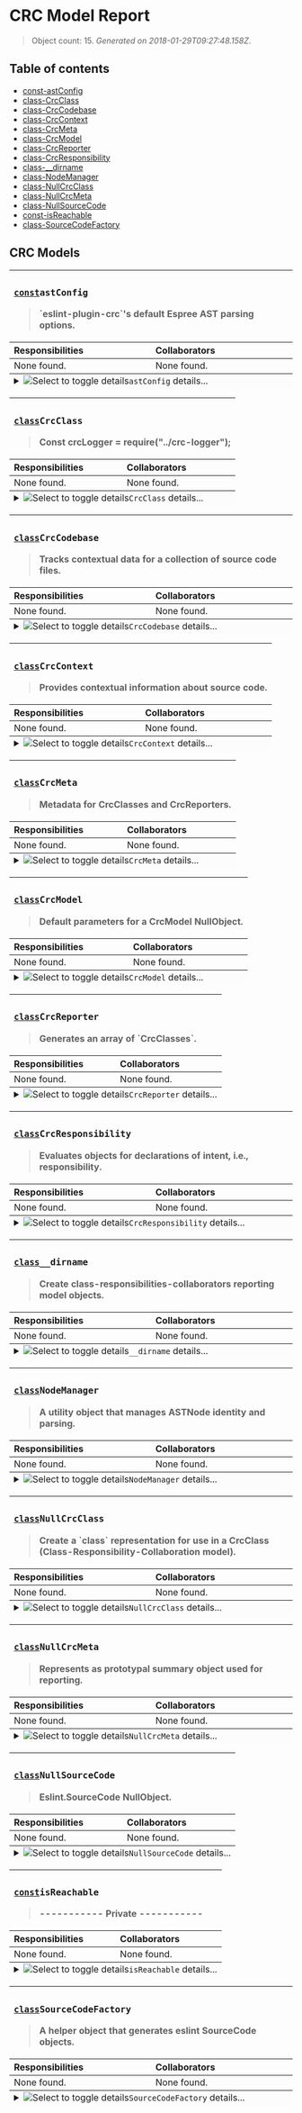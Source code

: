 # CRC Model Report

> Object count: 15. _Generated on 2018-01-29T09:27:48.158Z_.

## Table of contents

- [const-astConfig](#const-astconfig)
- [class-CrcClass](#class-crcclass)
- [class-CrcCodebase](#class-CrcCodebase)
- [class-CrcContext](#class-crccontext)
- [class-CrcMeta](#class-crcmeta)
- [class-CrcModel](#class-crcmodel)
- [class-CrcReporter](#class-crcreporter)
- [class-CrcResponsibility](#class-crcresponsibility)
- [class-__dirname](#class-__dirname)
- [class-NodeManager](#class-nodemanager)
- [class-NullCrcClass](#class-nullcrcclass)
- [class-NullCrcMeta](#class-nullcrcmeta)
- [class-NullSourceCode](#class-nullsourcecode)
- [const-isReachable](#const-isreachable)
- [class-SourceCodeFactory](#class-sourcecodefactory)

## CRC Models

<a name="const-astconfig"></a>
<table width="100%"><thead><tr valign="top" align="left"><th colspan="2"><h3><samp><a rel="noopener"
            href="https://developer.mozilla.org/en-US/docs/Web/JavaScript/Reference/Statements/const"
            title="This declaration creates a constant whose scope can be either global or local to the block in which it is declared. Global constants do not become properties of the window object, unlike var variables. An initializer for a constant is required; that is, you must specify its value in the same statement in which it's declared (which makes sense, given that it can't be changed later).">const</a><code>astConfig</code></samp></h3><blockquote>`eslint-plugin-crc`&#39;s default Espree AST parsing options.</blockquote></th></tr><tr valign="top" align="left"><th>Responsibilities</th><th>Collaborators</th></tr></thead><tbody><tr valign="top" align="left"><td width="50%">None found. </td><td width="50%"> None found. </td></tr></tbody><tfoot valign="top" align="left"><tr valign="top" align="left" width="100%"><td bgcolor="#fcfcfc" colspan="2"><details><summary><img src="" alt="Select to toggle details" align="top" title="Select to toggle details"><code>astConfig</code> details...</summary><dl><dt><p><strong>Source code</strong></dt><dd><blockquote>

```js
/**
 * `eslint-plugin-crc`'s default Espree AST parsing options.
 *
 * @constant
 * @type {object}
 * @name astConfig
 * @property {boolean} attachComment - Attach comments to the closest relevant
 *  node as leadingComments and trailingComments.
 * @property {boolean} comment - Create a top-level comments array containing
 *  all comments.
 * @property {object} ecmaFeatures
 * @property {boolean} ecmaFeatures.experimentalObjectRestSpread - Allow
 *  experimental object rest/spread.
 * @property {boolean} ecmaFeatures.globalReturn - Enable return in global
 *  scope.
 * @property {boolean} ecmaFeatures.impliedStrict - Enable implied strict mode
 *  (if ecmaVersion >= 5).
 * @property {boolean} ecmaFeatures.jsx - Enable JSX parsing.
 * @property {number} ecmaVersion - Specify the version of ECMAScript syntax
 *  you want to use. Valid versions are:
 *
 * * 3
 * * 5 (default)
 * * 6 (2015)
 * * 7 (2016)
 * * 8 (2017)
 * * 9
 *
 * You can also set to 2015 (same as 6), 2016 (same as 7), or 2017
 * (same as 8) to use the year-based naming.
 * @property {boolean} loc - Attach line/column location information to each
 *  node.
 * @property {boolean} range - Attach range information to each node.
 * @property {enum} sourceType - Specify which type of script you're parsing
 *  (script or module, default is script).
 * @property {boolean} tokens - Create a top-level tokens array containing
 *  all tokens. `tokens` must be set to `true` in order for CRC models to
 *  maintain a list of "references", i.e., where they themselves are referenced.
 */

const astConfig = {

  "attachComment": true,

  "comment": true,

  "ecmaFeatures": {

    "experimentalObjectRestSpread": true,

    "globalReturn": true,

    "impliedStrict": true,

    "jsx": true
  },

  "ecmaVersion": 6,

  "loc": true,

  "range": true,

  "sourceType": "module",

  "tokens": true
};

module.exports = Object.freeze(astConfig);

```

</blockquote></dd><dt><p><strong>References</strong></dt><dd><blockquote><strong>Square is referenced <em>n</em> times in <em>n<sub>1</sub></em> files.</strong><br><br><ol><li>TODO: reference one.</li><li>TODO: reference two.</li><li>TODO: reference one.</li></ol></blockquote></dd><dt><p><strong>Path</strong></dt><dd><blockquote>/Users/swindle/Projects/github/gregswindle/crc/ast-config.js</blockquote></dd></dl></details></td></tr></tfoot></table>
<a name="class-crcclass"></a>
<table width="100%"><thead><tr valign="top" align="left"><th colspan="2"><h3><samp><a rel="noopener"
            href="https://developer.mozilla.org/en-US/docs/Web/JavaScript/Reference/Statements/class"
            title="The class declaration creates a new class with a given name using prototype-based inheritance.">class</a><code>CrcClass</code></samp></h3><blockquote>Const crcLogger = require(&quot;../crc-logger&quot;);</blockquote></th></tr><tr valign="top" align="left"><th>Responsibilities</th><th>Collaborators</th></tr></thead><tbody><tr valign="top" align="left"><td width="50%">None found. </td><td width="50%"> None found. </td></tr></tbody><tfoot valign="top" align="left"><tr valign="top" align="left" width="100%"><td bgcolor="#fcfcfc" colspan="2"><details><summary><img src="" alt="Select to toggle details" align="top" title="Select to toggle details"><code>CrcClass</code> details...</summary><dl><dt><p><strong>Source code</strong></dt><dd><blockquote>

```js
const NullCrcClass = require("./null-crc-class");

// Const crcLogger = require("../crc-logger");

// Const prototypableFinder = require("./prototype-inspector");

const {
  chain,
  find,
  first,
  get
} = require("lodash");

// eslint-disable-next-line max-len
const findNode = (name, astNodes) => astNodes.filter((node) => find(node.declarations, {
  "id": {
    name
  }
}));

/**
 * Create CrcClass.prototype.constructor parameters.
 *
 * @ignore
 * @private
 * @param {CrcContext} context - A CrcContext object.
 *
 * @returns {object} Constructor parameters for a new CrcContext.
 */

const crcClassParamsFactory = {
  "create" (context) {
    return crcClassParamsFactory.fromCrcContext(context);
  },

  "fromCrcContext" (context) {
    const code = get(context, "code");
    const nodes = get(context, "nodes");
    const firstNode = nodes.values().next().value;
    const name = get(firstNode, "name");
    const srcNode = findNode(name, code.ast.body);

    return {
      code,
      "meta": {
        context,
        "filePath": get(context, "filePath"),
        "kind": get(first(srcNode), "kind") || "class",
        "references": getReferences(name, code)
      },
      name
    };
  }
};

const getReferences = (name, sourceCode) => {
  const tokens = get(sourceCode, "ast.tokens");
  return chain(tokens)
    .filter((token) => name === token.value)
    .sortBy(["start"])
    .value();
};

class CrcClass extends NullCrcClass {
  /**
   * Create a `CrcClass` from ESTree `Nodes` and ESLint Rule `Contexts`.
   *
   * @param {CrcContext} context - A summary object with information to derive
   * a CrcModel.
   * @example
   * const crcClass = CrcClass.create(context);
   * @returns {CrcClass} A summary representation of a PrototypeInspector object.
   */

  static factory (context) {
    const params = crcClassParamsFactory.create(context);

    // CrcLogger.info(JSON.stringify(prototypableFinder, null, 2));

    return new CrcClass(params);
  }
}

module.exports = CrcClass;

```

</blockquote></dd><dt><p><strong>References</strong></dt><dd><blockquote><strong>Square is referenced <em>n</em> times in <em>n<sub>1</sub></em> files.</strong><br><br><ol><li>TODO: reference one.</li><li>TODO: reference two.</li><li>TODO: reference one.</li></ol></blockquote></dd><dt><p><strong>Path</strong></dt><dd><blockquote>/Users/swindle/Projects/github/gregswindle/crc/crc-class.js</blockquote></dd></dl></details></td></tr></tfoot></table>
<a name="class-CrcCodebase"></a>
<table width="100%"><thead><tr valign="top" align="left"><th colspan="2"><h3><samp><a rel="noopener"
            href="https://developer.mozilla.org/en-US/docs/Web/JavaScript/Reference/Statements/class"
            title="The class declaration creates a new class with a given name using prototype-based inheritance.">class</a><code>CrcCodebase</code></samp></h3><blockquote>Tracks contextual data for a collection of source code files.</blockquote></th></tr><tr valign="top" align="left"><th>Responsibilities</th><th>Collaborators</th></tr></thead><tbody><tr valign="top" align="left"><td width="50%">None found. </td><td width="50%"> None found. </td></tr></tbody><tfoot valign="top" align="left"><tr valign="top" align="left" width="100%"><td bgcolor="#fcfcfc" colspan="2"><details><summary><img src="" alt="Select to toggle details" align="top" title="Select to toggle details"><code>CrcCodebase</code> details...</summary><dl><dt><p><strong>Source code</strong></dt><dd><blockquote>

```js
const CrcContext = require("./crc-context");
const {sortedUniq} = require("lodash");

const defaultConstructorParams = {
  "code": new Map(),
  "contexts": [],
  "filePaths": [],
  "nodes": new Map()
};

/**
 * Tracks contextual data for a collection of source code files.
 *
 */

class CrcCodebase {
  constructor (results) {
    Object.assign(this, defaultConstructorParams);
    this.load(results);
  }

  /**
   * Adds.
   *
   * @param {array.<Result>} results - All
   *
   * @returns {type} Description.
   */

  load (results) {
    results.forEach((result) => {
      const context = CrcContext.parse(result);
      this.contexts.push(context);
      this.filePaths.push(result.filePath);
      context.nodes.forEach((node, namespace) => {
        if (!this.nodes.has(namespace)) {
          this.nodes.set(namespace, node);
        }
      });
    });
    this.filePaths = sortedUniq(this.filePaths);
  }

  /**
   * Factory method for generating a CrcCodebase object.
   *
   * @static
   * @param {array.<Result>} results - An ESLint Rule Result array.
   * @example
   * const codeBaseContext = CrcCodebase.create(results);
   * @returns {CrcCodebase} A CrcCodebase object.
   */

  static parse (results) {
    return new CrcCodebase(results);
  }
}

module.exports = CrcCodebase;

```

</blockquote></dd><dt><p><strong>References</strong></dt><dd><blockquote><strong>Square is referenced <em>n</em> times in <em>n<sub>1</sub></em> files.</strong><br><br><ol><li>TODO: reference one.</li><li>TODO: reference two.</li><li>TODO: reference one.</li></ol></blockquote></dd><dt><p><strong>Path</strong></dt><dd><blockquote>/Users/swindle/Projects/github/gregswindle/crc/crc-codebase.js</blockquote></dd></dl></details></td></tr></tfoot></table>
<a name="class-crccontext"></a>
<table width="100%"><thead><tr valign="top" align="left"><th colspan="2"><h3><samp><a rel="noopener"
            href="https://developer.mozilla.org/en-US/docs/Web/JavaScript/Reference/Statements/class"
            title="The class declaration creates a new class with a given name using prototype-based inheritance.">class</a><code>CrcContext</code></samp></h3><blockquote>Provides contextual information about source code.</blockquote></th></tr><tr valign="top" align="left"><th>Responsibilities</th><th>Collaborators</th></tr></thead><tbody><tr valign="top" align="left"><td width="50%">None found. </td><td width="50%"> None found. </td></tr></tbody><tfoot valign="top" align="left"><tr valign="top" align="left" width="100%"><td bgcolor="#fcfcfc" colspan="2"><details><summary><img src="" alt="Select to toggle details" align="top" title="Select to toggle details"><code>CrcContext</code> details...</summary><dl><dt><p><strong>Source code</strong></dt><dd><blockquote>

```js
const NodeManager = require("./node-manager");
const SourceCodeFactory = require("./source-code-factory");

const defaultConstructorParams = {
  "code": SourceCodeFactory.create(),
  "filePath": null,
  "nodes": new Map()
};

/**
 * Provides contextual information about source code.
 *
 */

class CrcContext {
  constructor (params = defaultConstructorParams) {
    this.code = params.code;
    this.filePath = NodeManager.getNamespace(params.filePath);
    this.nodes = params.nodes;
  }

  /**
   * Factory method for generating a CrcContext object.
   *
   * @static
   * @param {Result} result - An ESLint Rule Result.
   * with ESQuery selectors.
   * @example
   * const context = CrcContext.parse(result);
   * @returns {CrcContext} A CrcContext object.
   */

  static parse (result) {
    const code = SourceCodeFactory.parse(result);
    const {filePath} = result;
    const nodes = NodeManager.getAllNodes(
      NodeManager.getNamespace(filePath),
      code
    );

    return new CrcContext({
      code,
      filePath,
      nodes
    });
  }
}

module.exports = CrcContext;

```

</blockquote></dd><dt><p><strong>References</strong></dt><dd><blockquote><strong>Square is referenced <em>n</em> times in <em>n<sub>1</sub></em> files.</strong><br><br><ol><li>TODO: reference one.</li><li>TODO: reference two.</li><li>TODO: reference one.</li></ol></blockquote></dd><dt><p><strong>Path</strong></dt><dd><blockquote>/Users/swindle/Projects/github/gregswindle/crc/crc-context.js</blockquote></dd></dl></details></td></tr></tfoot></table>
<a name="class-crcmeta"></a>
<table width="100%"><thead><tr valign="top" align="left"><th colspan="2"><h3><samp><a rel="noopener"
            href="https://developer.mozilla.org/en-US/docs/Web/JavaScript/Reference/Statements/class"
            title="The class declaration creates a new class with a given name using prototype-based inheritance.">class</a><code>CrcMeta</code></samp></h3><blockquote>Metadata for CrcClasses and CrcReporters.</blockquote></th></tr><tr valign="top" align="left"><th>Responsibilities</th><th>Collaborators</th></tr></thead><tbody><tr valign="top" align="left"><td width="50%">None found. </td><td width="50%"> None found. </td></tr></tbody><tfoot valign="top" align="left"><tr valign="top" align="left" width="100%"><td bgcolor="#fcfcfc" colspan="2"><details><summary><img src="" alt="Select to toggle details" align="top" title="Select to toggle details"><code>CrcMeta</code> details...</summary><dl><dt><p><strong>Source code</strong></dt><dd><blockquote>

```js
const NullCrcMeta = require("./null-crc-meta");

/**
 * Metadata for CrcClasses and CrcReporters.
 *
 * @class
 * @extends NullCrcMeta
 */

class CrcMeta extends NullCrcMeta {
}

module.exports = CrcMeta;

```

</blockquote></dd><dt><p><strong>References</strong></dt><dd><blockquote><strong>Square is referenced <em>n</em> times in <em>n<sub>1</sub></em> files.</strong><br><br><ol><li>TODO: reference one.</li><li>TODO: reference two.</li><li>TODO: reference one.</li></ol></blockquote></dd><dt><p><strong>Path</strong></dt><dd><blockquote>/Users/swindle/Projects/github/gregswindle/crc/crc-meta.js</blockquote></dd></dl></details></td></tr></tfoot></table>
<a name="class-crcmodel"></a>
<table width="100%"><thead><tr valign="top" align="left"><th colspan="2"><h3><samp><a rel="noopener"
            href="https://developer.mozilla.org/en-US/docs/Web/JavaScript/Reference/Statements/class"
            title="The class declaration creates a new class with a given name using prototype-based inheritance.">class</a><code>CrcModel</code></samp></h3><blockquote>Default parameters for a CrcModel NullObject.</blockquote></th></tr><tr valign="top" align="left"><th>Responsibilities</th><th>Collaborators</th></tr></thead><tbody><tr valign="top" align="left"><td width="50%">None found. </td><td width="50%"> None found. </td></tr></tbody><tfoot valign="top" align="left"><tr valign="top" align="left" width="100%"><td bgcolor="#fcfcfc" colspan="2"><details><summary><img src="" alt="Select to toggle details" align="top" title="Select to toggle details"><code>CrcModel</code> details...</summary><dl><dt><p><strong>Source code</strong></dt><dd><blockquote>

```js
const CrcClass = require("./crc-class");
const CrcResponsibility = require("./crc-responsibility");

/**
 * Default parameters for a CrcModel NullObject.
 *
 * @private
 */

const defaultConstructorParams = {
  "class": new CrcClass(),
  "collaborators": [],
  "meta": {
    "toc": {
      "anchor": null,
      "link": null
    }
  },
  "responsibilities": []
};

/**
 * Represents a <strong>Class-Responsibility-Collaboration model</strong>,
 * which expresses the scope of an object's behaviors
 * (<strong><em>responsibilities</em></strong>) and the objects
 * it depends on to fulfill its responsibilities
 * (<strong><em>collaborators</em></strong>).
 *
 * @property {CrcClass} class - A summary representation of PrototypeInspector
 *  objects.
 * @property {array.<CrcClass>} collaborators - An array of zero or more objects
 *  required to fulfill the CrcModel#class's responsibilities.
 * @property {CrcMeta} meta - Additional information.
 * @property {array.<CrcResponsibility>} responsibilities - A list of
 * data this object must maintain and/or operations it must perform.
 * @example
 * // Pass without parameters to create a NullCrcModel object
 * const crcModel = new CrcModel();
 *
 * // Provide a CrcClass instance to reveal its responsibilities and
 * // collaborators.
 * const crcModel = new CrcModel({
 *   class
 * });
 */

class CrcModel {
  /**
   * Create a shadow Class-Responsibility-Collaboration model.
   *
   * @class
   * @param {Object} [params] - A parameter object that optionally sets all of
   * the CrcModel's properties.
   * @param {CrcClass} [params.class] - A <code>class</code> representation.
   * @param {array.<CrcClass>} [params.collaborators] - A collection of zero or
   * more CrcClasses that this object depends on.
   * @param {object} [params.meta] - An object with meta data necessary for
   *  visually rendering the CrcModel.
   * @param {array.<CrcResponsibility>} [params.responsibilities] - A list of
   * data this object must maintain and/or operations it must perform.
   */

  constructor (params = defaultConstructorParams) {
    this.class = params.class;
    this.collaborators = params.collaborators;
    this.meta = params.meta;
    this.responsibilities = CrcResponsibility.assign(params.class);
  }
}

module.exports = CrcModel;

```

</blockquote></dd><dt><p><strong>References</strong></dt><dd><blockquote><strong>Square is referenced <em>n</em> times in <em>n<sub>1</sub></em> files.</strong><br><br><ol><li>TODO: reference one.</li><li>TODO: reference two.</li><li>TODO: reference one.</li></ol></blockquote></dd><dt><p><strong>Path</strong></dt><dd><blockquote>/Users/swindle/Projects/github/gregswindle/crc/crc-model.js</blockquote></dd></dl></details></td></tr></tfoot></table>
<a name="class-crcreporter"></a>
<table width="100%"><thead><tr valign="top" align="left"><th colspan="2"><h3><samp><a rel="noopener"
            href="https://developer.mozilla.org/en-US/docs/Web/JavaScript/Reference/Statements/class"
            title="The class declaration creates a new class with a given name using prototype-based inheritance.">class</a><code>CrcReporter</code></samp></h3><blockquote>Generates an array of `CrcClasses`.</blockquote></th></tr><tr valign="top" align="left"><th>Responsibilities</th><th>Collaborators</th></tr></thead><tbody><tr valign="top" align="left"><td width="50%">None found. </td><td width="50%"> None found. </td></tr></tbody><tfoot valign="top" align="left"><tr valign="top" align="left" width="100%"><td bgcolor="#fcfcfc" colspan="2"><details><summary><img src="" alt="Select to toggle details" align="top" title="Select to toggle details"><code>CrcReporter</code> details...</summary><dl><dt><p><strong>Source code</strong></dt><dd><blockquote>

```js
const CrcClass = require("./crc-class");
const CrcCodebase = require("./crc-codebase");
const CrcModel = require("./crc-model");

/**
 * Generates an array of `CrcClasses`.
 */

class CrcReporter {
  constructor () {
    this.crcModels = [];
    this.codebase = null;
  }

  /**
   * Create a report from all ECMAScript resources.
   *
   * @param {array.<Result>} results - A list of result objects.
   *
   * @returns {array.<CrcModel>} A list of CrcModels.
   */

  report (results) {
    this.codebase = new CrcCodebase(results);

    const crcClasses = [];
    this.codebase.contexts.forEach((context) => {
      const crcClass = CrcClass.create(context);
      crcClasses.push(crcClass);
    });

    this.crcModels = crcClasses.map((crcClass) => new CrcModel({
      "class": crcClass,
      "collaborators": [],
      "responsibilities": []
    }));

    return this.crcModels;
  }
}

module.exports = CrcReporter;

```

</blockquote></dd><dt><p><strong>References</strong></dt><dd><blockquote><strong>Square is referenced <em>n</em> times in <em>n<sub>1</sub></em> files.</strong><br><br><ol><li>TODO: reference one.</li><li>TODO: reference two.</li><li>TODO: reference one.</li></ol></blockquote></dd><dt><p><strong>Path</strong></dt><dd><blockquote>/Users/swindle/Projects/github/gregswindle/crc/crc-reporter.js</blockquote></dd></dl></details></td></tr></tfoot></table>
<a name="class-crcresponsibility"></a>
<table width="100%"><thead><tr valign="top" align="left"><th colspan="2"><h3><samp><a rel="noopener"
            href="https://developer.mozilla.org/en-US/docs/Web/JavaScript/Reference/Statements/class"
            title="The class declaration creates a new class with a given name using prototype-based inheritance.">class</a><code>CrcResponsibility</code></samp></h3><blockquote>Evaluates objects for declarations of intent, i.e., responsibility.</blockquote></th></tr><tr valign="top" align="left"><th>Responsibilities</th><th>Collaborators</th></tr></thead><tbody><tr valign="top" align="left"><td width="50%">None found. </td><td width="50%"> None found. </td></tr></tbody><tfoot valign="top" align="left"><tr valign="top" align="left" width="100%"><td bgcolor="#fcfcfc" colspan="2"><details><summary><img src="" alt="Select to toggle details" align="top" title="Select to toggle details"><code>CrcResponsibility</code> details...</summary><dl><dt><p><strong>Source code</strong></dt><dd><blockquote>

```js
const debug = require("debug");
const doctrine = require("doctrine");
const {first, get, isEmpty} = require("lodash");

/**
 * Evaluates objects for declarations of intent, i.e., responsibility.
 *
 */

class CrcResponsibility {
  /**
   * A factory method that generates a
   * {@link https://github.com/eslint/doctrine doctrine} AST and
   * responsibility string (if found).
   *
   * @param {ASTNode} node - An ESLint representation of ECMAScript programming
   * elements.
   * @param {Context} context - A summary object with `SourceCode` and file info.
   * @returns {CrcResponsibility} An object with a `doctrine` AST and the
   * stated responsibility for the `node`.
   */

  static create (crcClass) {
    const comments = getComments(crcClass);
    debug("%O", comments);
  }

  static assign (crcClass) {
    setDescription(crcClass);
  }
}

const getComments = (crcClass) => {
  const comments = get(crcClass, "code.ast.comments");
  if (!isEmpty(comments)) {
    return comments.map((comment) => doctrine.parse(comment.value, {
      "recoverable": true,
      "sloppy": true,
      "unwrap": true
    }));
  }
  return [];
};

const getDescription = (crcClass) => {
  const comments = get(crcClass, "code.ast.comments");
  if (!isEmpty(comments)) {
    const ast = doctrine.parse(first(comments).value, {
      "recoverable": true,
      "sloppy": true,
      "unwrap": true
    });
    return ast.description.replace(/\s+/g, " ");
  }
  return "";
};

/**
 * Assigns a value to CrcClass#description, if one exists in JSDoc comments.
 *
 * @param {CrcClass} crcClass - The object/class we want to describe.
 *
 * @returns {void} Void.
 *
 * @example
 * setDescription(crcClass);
 * @ignore
 * @private
 */

const setDescription = (crcClass) => {
  crcClass.meta.description = getDescription(crcClass);
};

module.exports = CrcResponsibility;

```

</blockquote></dd><dt><p><strong>References</strong></dt><dd><blockquote><strong>Square is referenced <em>n</em> times in <em>n<sub>1</sub></em> files.</strong><br><br><ol><li>TODO: reference one.</li><li>TODO: reference two.</li><li>TODO: reference one.</li></ol></blockquote></dd><dt><p><strong>Path</strong></dt><dd><blockquote>/Users/swindle/Projects/github/gregswindle/crc/crc-responsibility.js</blockquote></dd></dl></details></td></tr></tfoot></table>
<a name="class-__dirname"></a>
<table width="100%"><thead><tr valign="top" align="left"><th colspan="2"><h3><samp><a rel="noopener"
            href="https://developer.mozilla.org/en-US/docs/Web/JavaScript/Reference/Statements/class"
            title="The class declaration creates a new class with a given name using prototype-based inheritance.">class</a><code>__dirname</code></samp></h3><blockquote>Create class-responsibilities-collaborators reporting model objects.</blockquote></th></tr><tr valign="top" align="left"><th>Responsibilities</th><th>Collaborators</th></tr></thead><tbody><tr valign="top" align="left"><td width="50%">None found. </td><td width="50%"> None found. </td></tr></tbody><tfoot valign="top" align="left"><tr valign="top" align="left" width="100%"><td bgcolor="#fcfcfc" colspan="2"><details><summary><img src="" alt="Select to toggle details" align="top" title="Select to toggle details"><code>__dirname</code> details...</summary><dl><dt><p><strong>Source code</strong></dt><dd><blockquote>

```js
/**
 * Create class-responsibilities-collaborators
 * reporting model objects.
 *
 * @module crc
 */

/*
 * ----------------------------------------------------------------------------
 * Requirements
 * ----------------------------------------------------------------------------
 */

const requireIndex = require("requireindex");

/*
 * ----------------------------------------------------------------------------
 * Plugin Definition
 * ----------------------------------------------------------------------------
 */

module.exports = requireIndex(__dirname);

```

</blockquote></dd><dt><p><strong>References</strong></dt><dd><blockquote><strong>Square is referenced <em>n</em> times in <em>n<sub>1</sub></em> files.</strong><br><br><ol><li>TODO: reference one.</li><li>TODO: reference two.</li><li>TODO: reference one.</li></ol></blockquote></dd><dt><p><strong>Path</strong></dt><dd><blockquote>/Users/swindle/Projects/github/gregswindle/crc/index.js</blockquote></dd></dl></details></td></tr></tfoot></table>
<a name="class-nodemanager"></a>
<table width="100%"><thead><tr valign="top" align="left"><th colspan="2"><h3><samp><a rel="noopener"
            href="https://developer.mozilla.org/en-US/docs/Web/JavaScript/Reference/Statements/class"
            title="The class declaration creates a new class with a given name using prototype-based inheritance.">class</a><code>NodeManager</code></samp></h3><blockquote>A utility object that manages ASTNode identity and parsing.</blockquote></th></tr><tr valign="top" align="left"><th>Responsibilities</th><th>Collaborators</th></tr></thead><tbody><tr valign="top" align="left"><td width="50%">None found. </td><td width="50%"> None found. </td></tr></tbody><tfoot valign="top" align="left"><tr valign="top" align="left" width="100%"><td bgcolor="#fcfcfc" colspan="2"><details><summary><img src="" alt="Select to toggle details" align="top" title="Select to toggle details"><code>NodeManager</code> details...</summary><dl><dt><p><strong>Source code</strong></dt><dd><blockquote>

```js
const SourceCodeFactory = require("./source-code-factory");
const estraverse = require("estraverse");
const {get} = require("lodash");

/**
 * A utility object that manages ASTNode identity and parsing.
 */

class NodeManager {
  /**
   * @static getAllNodes - Provide all nodes within an `eslint.SourceCode`
   *  object.
   *
   * @param {string} namespace  The full path to a source file appended with
   *  a hash (#) to identify specific objects.
   * @param {SourceCode} sourceCode An `eslint.SourceCode` object.
   *
   * @returns {Map.<string, ASTNode>} A Map of all nodes, referencable by
   *  source file.
   */

  static getAllNodes (namespace, sourceCode) {
    const nodes = new Map();
    estraverse.traverse(sourceCode.ast, {
      enter (node) {
        const ns = NodeManager.getNamespace(namespace, node);
        nodes.set(ns, node);
      }
    });

    return nodes;
  }

  /**
   * @static getNamespace - Provides a unique key for ASTNodes in source code
   *  files.
   *
   * @param {string} filePath - The path to the file with source code.
   * @param {ASTNode} node    - The ASTNode within a source code file.
   *
   * @returns {string} The source code file path followed by #Identifier.name
   *  (if applicable).
   */

  static getNamespace (filePath, node) {
    return `${filePath}${NodeManager.getNodeName(node)}`;
  }

  /**
   * @static getNodeName - Provides the name of an ASTNode.
   *
   * @param {ASTNode} node - The ASTNode within a source code file.
   *
   * @returns {string} The name of an ASTNode, prepended by `/#`.
   */

  static getNodeName (node) {
    const nodeName = get(node, "id.name");
    if (nodeName) {
      return `/${nodeName}`;
    }
    return "";
  }

  /**
   * @static parse - Extracts all nodes from a single eslint Result object.
   *
   * @param {Result} result - The eslint Result object with ASTNodes.
   *
   * @returns {Map.<string, ASTNode>} A Map of all nodes withing multiple
   *  source code files, referencable by source file.
   */

  static parse (result) {
    const code = SourceCodeFactory.parse(result);
    const namespace = NodeManager.getNamespace(result.filePath);
    return NodeManager.getAllNodes(namespace, code);
  }
}

module.exports = NodeManager;

```

</blockquote></dd><dt><p><strong>References</strong></dt><dd><blockquote><strong>Square is referenced <em>n</em> times in <em>n<sub>1</sub></em> files.</strong><br><br><ol><li>TODO: reference one.</li><li>TODO: reference two.</li><li>TODO: reference one.</li></ol></blockquote></dd><dt><p><strong>Path</strong></dt><dd><blockquote>/Users/swindle/Projects/github/gregswindle/crc/node-manager.js</blockquote></dd></dl></details></td></tr></tfoot></table>
<a name="class-nullcrcclass"></a>
<table width="100%"><thead><tr valign="top" align="left"><th colspan="2"><h3><samp><a rel="noopener"
            href="https://developer.mozilla.org/en-US/docs/Web/JavaScript/Reference/Statements/class"
            title="The class declaration creates a new class with a given name using prototype-based inheritance.">class</a><code>NullCrcClass</code></samp></h3><blockquote>Create a `class` representation for use in a CrcClass (Class-Responsibility-Collaboration model).</blockquote></th></tr><tr valign="top" align="left"><th>Responsibilities</th><th>Collaborators</th></tr></thead><tbody><tr valign="top" align="left"><td width="50%">None found. </td><td width="50%"> None found. </td></tr></tbody><tfoot valign="top" align="left"><tr valign="top" align="left" width="100%"><td bgcolor="#fcfcfc" colspan="2"><details><summary><img src="" alt="Select to toggle details" align="top" title="Select to toggle details"><code>NullCrcClass</code> details...</summary><dl><dt><p><strong>Source code</strong></dt><dd><blockquote>

```js
const NullCrcMeta = require("./null-crc-meta");
const NullSourceCode = require("./null-source-code");

const defaultConstructorParams = {
  "code": new NullSourceCode(),
  "meta": new NullCrcMeta(),
  "name": null,
  "superClass": null
};

class NullCrcClass {
  /**
   * Create a `class` representation for use in a CrcClass
   * (Class-Responsibility-Collaboration model).
   *
   * @param {Object} [params] - A parameter object that sets all of
   * the CrcClass's properties.
   * @param {SourceCode} [params.code] - The ESLint
   * {@link http://bit.ly/2kfR79f `SourceCode`} object.
   * @param {string} [params.filePath] - The physcical path the source code
   *  file.
   * @param {CrcMeta} [params.meta] - Information about the bo
   * @param {string} [params.name] - The source code identifier of the class or
   * object to be modeled.
   * @param {array<ASTNode>} [params.references] - ASTNodes with locations.
   * @param {CrcClass} [params.superClass] - The `prototype` of the object being
   * modeled. Defaults to `null`.
   * @example
   * const crcClass = new CrcClass({
   *   code: sourceCode,
   *   meta: {
   *     context,
   *     description,
   *     filePath,
   *     references
   *   },
   *   name: "Bravo",
   *   superClass: Alpha
   * });
   */

  constructor (params = defaultConstructorParams) {
    this.code = params.code;
    this.meta = params.meta;
    this.name = params.name;
    this.superClass = params.superClass;
  }
}

module.exports = NullCrcClass;

```

</blockquote></dd><dt><p><strong>References</strong></dt><dd><blockquote><strong>Square is referenced <em>n</em> times in <em>n<sub>1</sub></em> files.</strong><br><br><ol><li>TODO: reference one.</li><li>TODO: reference two.</li><li>TODO: reference one.</li></ol></blockquote></dd><dt><p><strong>Path</strong></dt><dd><blockquote>/Users/swindle/Projects/github/gregswindle/crc/null-crc-class.js</blockquote></dd></dl></details></td></tr></tfoot></table>
<a name="class-nullcrcmeta"></a>
<table width="100%"><thead><tr valign="top" align="left"><th colspan="2"><h3><samp><a rel="noopener"
            href="https://developer.mozilla.org/en-US/docs/Web/JavaScript/Reference/Statements/class"
            title="The class declaration creates a new class with a given name using prototype-based inheritance.">class</a><code>NullCrcMeta</code></samp></h3><blockquote>Represents as prototypal summary object used for reporting.</blockquote></th></tr><tr valign="top" align="left"><th>Responsibilities</th><th>Collaborators</th></tr></thead><tbody><tr valign="top" align="left"><td width="50%">None found. </td><td width="50%"> None found. </td></tr></tbody><tfoot valign="top" align="left"><tr valign="top" align="left" width="100%"><td bgcolor="#fcfcfc" colspan="2"><details><summary><img src="" alt="Select to toggle details" align="top" title="Select to toggle details"><code>NullCrcMeta</code> details...</summary><dl><dt><p><strong>Source code</strong></dt><dd><blockquote>

```js
const defaultConstructorParams = {
  "context": null,
  "description": "",
  "filePath": null,
  "kind": "class",
  "references": []
};

/**
 * Represents as prototypal summary object used for reporting.
 *
 * @class
 */

class NullCrcMeta {
  /**
   * Create a `CrcClass` from ESTree `Nodes` and ESLint Rule `Contexts`.
   *
   * @param {Object} [params] - All possible parameters.
   * @param {Context} [params.context] - The ESLint Context object.
   * @param {string} [params.description] - A summary of the object's purpose.
   * @param {string} [params.filePath] - The full path to the source code file.
   * @param {string} [params.kind] - The ASTNode type.
   * @param {array<ASTNode>} [params.references] - A list of dependents.
   */

  constructor (params = defaultConstructorParams) {
    this.context = params.context;
    this.description = params.description;
    this.filePath = params.filePath;
    this.kind = params.kind;
    this.references = params.references;
  }
}

module.exports = NullCrcMeta;

```

</blockquote></dd><dt><p><strong>References</strong></dt><dd><blockquote><strong>Square is referenced <em>n</em> times in <em>n<sub>1</sub></em> files.</strong><br><br><ol><li>TODO: reference one.</li><li>TODO: reference two.</li><li>TODO: reference one.</li></ol></blockquote></dd><dt><p><strong>Path</strong></dt><dd><blockquote>/Users/swindle/Projects/github/gregswindle/crc/null-crc-meta.js</blockquote></dd></dl></details></td></tr></tfoot></table>
<a name="class-nullsourcecode"></a>
<table width="100%"><thead><tr valign="top" align="left"><th colspan="2"><h3><samp><a rel="noopener"
            href="https://developer.mozilla.org/en-US/docs/Web/JavaScript/Reference/Statements/class"
            title="The class declaration creates a new class with a given name using prototype-based inheritance.">class</a><code>NullSourceCode</code></samp></h3><blockquote>Eslint.SourceCode NullObject.</blockquote></th></tr><tr valign="top" align="left"><th>Responsibilities</th><th>Collaborators</th></tr></thead><tbody><tr valign="top" align="left"><td width="50%">None found. </td><td width="50%"> None found. </td></tr></tbody><tfoot valign="top" align="left"><tr valign="top" align="left" width="100%"><td bgcolor="#fcfcfc" colspan="2"><details><summary><img src="" alt="Select to toggle details" align="top" title="Select to toggle details"><code>NullSourceCode</code> details...</summary><dl><dt><p><strong>Source code</strong></dt><dd><blockquote>

```js
const astConfig = require("./ast-config");
const espree = require("espree");
const {SourceCode} = require("eslint");

const emptyCode = "";
const nullAst = espree.parse(emptyCode, astConfig);

/**
 * Eslint.SourceCode NullObject.
 *
 * @extends SourceCode
 */

/**
 * Returns an eslint.SourceCode NullObject.
 *
 * @returns {SourceCode} An eslint.SourceCode NullObject.
 */

class NullSourceCode extends SourceCode {
  constructor () {
    super(emptyCode, nullAst);
  }

  static create () {
    return new NullSourceCode();
  }
}

module.exports = NullSourceCode;

```

</blockquote></dd><dt><p><strong>References</strong></dt><dd><blockquote><strong>Square is referenced <em>n</em> times in <em>n<sub>1</sub></em> files.</strong><br><br><ol><li>TODO: reference one.</li><li>TODO: reference two.</li><li>TODO: reference one.</li></ol></blockquote></dd><dt><p><strong>Path</strong></dt><dd><blockquote>/Users/swindle/Projects/github/gregswindle/crc/null-source-code.js</blockquote></dd></dl></details></td></tr></tfoot></table>
<a name="const-isreachable"></a>
<table width="100%"><thead><tr valign="top" align="left"><th colspan="2"><h3><samp><a rel="noopener"
            href="https://developer.mozilla.org/en-US/docs/Web/JavaScript/Reference/Statements/const"
            title="This declaration creates a constant whose scope can be either global or local to the block in which it is declared. Global constants do not become properties of the window object, unlike var variables. An initializer for a constant is required; that is, you must specify its value in the same statement in which it's declared (which makes sense, given that it can't be changed later).">const</a><code>isReachable</code></samp></h3><blockquote>----------- Private -----------</blockquote></th></tr><tr valign="top" align="left"><th>Responsibilities</th><th>Collaborators</th></tr></thead><tbody><tr valign="top" align="left"><td width="50%">None found. </td><td width="50%"> None found. </td></tr></tbody><tfoot valign="top" align="left"><tr valign="top" align="left" width="100%"><td bgcolor="#fcfcfc" colspan="2"><details><summary><img src="" alt="Select to toggle details" align="top" title="Select to toggle details"><code>isReachable</code> details...</summary><dl><dt><p><strong>Source code</strong></dt><dd><blockquote>

```js
const constructorSuper = require("eslint/lib/rules/constructor-super");
const {last} = require("lodash");

/*
 *-----------
 * Private
 *-----------
 */

/**
 * @ignore
 */

const isReachable = (segment) => segment.reachable;

/**
 * @ignore
 */

const isConstructorFunction = (node) => (node.type === "FunctionExpression" && node.parent.type === "MethodDefinition" && node.parent.kind === "constructor");

/**
 * @ignore
 */

const isPossibleConstructor = (node) => {
  if (!node) {
    return false;
  }

  switch (node.type) {
          case "CallExpression":
          case "ClassExpression":
          case "FunctionExpression":
          case "MemberExpression":
          case "MetaProperty":
          case "NewExpression":
          case "TaggedTemplateExpression":
          case "ThisExpression":
          case "YieldExpression":
            return true;

          case "AssignmentExpression":
            return isPossibleConstructor(node.right);

          case "ConditionalExpression":
            return (isPossibleConstructor(node.alternate) || isPossibleConstructor(node.consequent));

          case "Identifier":
            return node.name !== "undefined";

          case "LogicalExpression":
            return (isPossibleConstructor(node.left) || isPossibleConstructor(node.right));

          case "SequenceExpression":
            return isPossibleConstructor(last(node.expressions));

          default:
            return false;
  }
};

module.exports = {
  constructorSuper,

  /**
   * Checks whether or not a given node is a constructor.
   *
   * @param {ASTNode} node - A node to check. This node type is one of
   *   `Program`, `FunctionDeclaratikon`, `FunctionExpression`, and
   *   `ArrowFunctionExpression`.
   * @returns {boolean} `true` if the node is a constructor.
   */

  isConstructorFunction,

  /**
   * Checks whether a given node can be a constructor or not.
   *
   * @param {ASTNode} node - A node to check.
   * @returns {boolean} `true` if the node can be a constructor.
   */

  isPossibleConstructor,

  /**
   * Checks whether a given code path segment is reachable or not.
   *
   * @param {CodePathSegment} segment - A code path segment to check.
   * @returns {boolean} `true` if the segment is reachable.
   */

  isReachable
};

```

</blockquote></dd><dt><p><strong>References</strong></dt><dd><blockquote><strong>Square is referenced <em>n</em> times in <em>n<sub>1</sub></em> files.</strong><br><br><ol><li>TODO: reference one.</li><li>TODO: reference two.</li><li>TODO: reference one.</li></ol></blockquote></dd><dt><p><strong>Path</strong></dt><dd><blockquote>/Users/swindle/Projects/github/gregswindle/crc/PrototypeInspector.js</blockquote></dd></dl></details></td></tr></tfoot></table>
<a name="class-sourcecodefactory"></a>
<table width="100%"><thead><tr valign="top" align="left"><th colspan="2"><h3><samp><a rel="noopener"
            href="https://developer.mozilla.org/en-US/docs/Web/JavaScript/Reference/Statements/class"
            title="The class declaration creates a new class with a given name using prototype-based inheritance.">class</a><code>SourceCodeFactory</code></samp></h3><blockquote>A helper object that generates eslint SourceCode objects.</blockquote></th></tr><tr valign="top" align="left"><th>Responsibilities</th><th>Collaborators</th></tr></thead><tbody><tr valign="top" align="left"><td width="50%">None found. </td><td width="50%"> None found. </td></tr></tbody><tfoot valign="top" align="left"><tr valign="top" align="left" width="100%"><td bgcolor="#fcfcfc" colspan="2"><details><summary><img src="" alt="Select to toggle details" align="top" title="Select to toggle details"><code>SourceCodeFactory</code> details...</summary><dl><dt><p><strong>Source code</strong></dt><dd><blockquote>

```js
const NullSourceCode = require("./null-source-code.js");
const astConfig = require("./ast-config");
const crcLogger = require("../crc-logger");
const espree = require("espree");
const fs = require("fs-extra");
const path = require("path");
const {SourceCode} = require("eslint");

/**
 * A helper object that generates eslint SourceCode objects.
 */

class SourceCodeFactory {
  static create (src, ast) {
    try {
      return new SourceCode(src, ast);
    } catch (err) {
      crcLogger.error(err, "Returning a NullSourceCode object.");
    }
    return new NullSourceCode();
  }

  static getAst (src) {
    return espree.parse(src, astConfig);
  }

  static parse (result) {
    const src = SourceCodeFactory.toSourceString(result.filePath);
    const ast = SourceCodeFactory.getAst(src);
    return SourceCodeFactory.create(src, ast);
  }

  static toSourceString (filePath) {
    // eslint-disable-next-line security/detect-non-literal-fs-filename
    return fs.readFileSync(path.resolve(filePath)).toString();
  }
}

module.exports = SourceCodeFactory;

```

</blockquote></dd><dt><p><strong>References</strong></dt><dd><blockquote><strong>Square is referenced <em>n</em> times in <em>n<sub>1</sub></em> files.</strong><br><br><ol><li>TODO: reference one.</li><li>TODO: reference two.</li><li>TODO: reference one.</li></ol></blockquote></dd><dt><p><strong>Path</strong></dt><dd><blockquote>/Users/swindle/Projects/github/gregswindle/crc/source-code-factory.js</blockquote></dd></dl></details></td></tr></tfoot></table>
